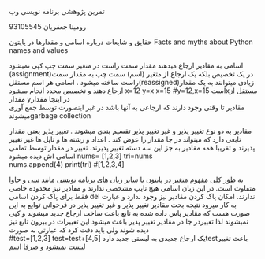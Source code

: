 تمرین پژوهشی برنامه نویسی وب

رومینا جعفریان
93105545

حقایق و شایعات درباره اسامی و مقدارها در پایتون
Facts and myths about Python names and values

اسامی به مقادیر ارجاع میدهند
 مقدار سمت راست در متغیر سمت چپ کپی نمیشود (assignment)در یک تخصیص
بلکه یک ارجاع  از متغیر (اسم) سمت چپ به مقدار سمت راست ساخته میشود . اسامی
هر اسم مستقل(reassigned)زیادی میتوانند به یک مقدار ارجاع دهند و تخصیص مجدد
انجام میشود
x=12
y=x
x=15
#y=12,x=15
استxمستقل از مقدار yدر اینجا مقدار  
مقادیر تا وقتی وجود دارند که ارجاعی به آنها باشد در غیر اینصورت توسط 
جمع آوری میشوندgarbage collection

مقادیر به دو نوع تغییر پذیر و غیر تغییر پذیر تقسیم بندی میشوند . تغییر پذیر یعنی مقدار تابعی دارد که میتواند در جا مقدار را عوض کند . اعداد و رشته ها و تاپل ها غیر تغییر پذیرند و تقریبا همه مقادیر به جز این سه دسته تغییر پذیرند. تغییر در مقدار توسط تمامی اسامی اش دیده میشود 
nums= [1,2,3]
tri=nums	
nums.append(4)
print(tri) #[1,2,3,4]

به طور کلی مفهوم متغیر در پایتون با سایر زبان های برنامه نویسی مانند سی و جاوا متفاوت است. در این زبان اسامی هیچ تایپ مشخصی ندارند و مقادیر نیز محدوده خاصی فقط برای پاک کردن اسامی del ندارند. امکان پاک کردن مقادیر نیز وجود ندارد و عبارت
به کار میرود 
نتیجه بحث مقادیر تغییر پذیر و غیر تغییر پذیر در فرخوانی توابع به این صورت هست  که مقادیر پاس داده شده به تابع باعث ساخت ارجاع جدید میشوند و کپی نمیشوند لذا تغییردر جا در مقادیر تغییر پذیر باعث میشود این تغییرات در بیرون تابع نیز دیده شوند ولی باید دقت کرد که عبارتی به صورت   
#test=[1,2,3]
test=test+[4,5]
یک ارجاع جدیدی به لیستی جدید داردtestباعث تغییر لیست نمیشود و صرفا اسم 
